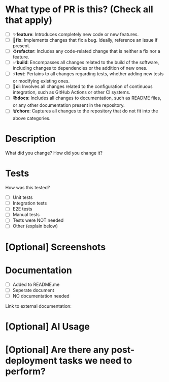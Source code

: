 # What type of PR is this? (Check all that apply)

- [ ] ✨**feature**: Introduces completely new code or new features.
- [ ] 🐛**fix**: Implements changes that fix a bug. Ideally, reference an issue if present.
- [ ] ♻️**refactor**: Includes any code-related change that is neither a fix nor a feature.
- [ ] ✅**build**: Encompasses all changes related to the build of the software, including changes to dependencies or the addition of new ones.
- [ ] ⚡️**test**: Pertains to all changes regarding tests, whether adding new tests or modifying existing ones.
- [ ] 🚰**ci**: Involves all changes related to the configuration of continuous integration, such as GitHub Actions or other CI systems.
- [ ] 📚**docs**: Includes all changes to documentation, such as README files, or any other documentation present in the repository.
- [ ] 🗑️**chore**: Captures all changes to the repository that do not fit into the above categories.

# Description

What did you change? How did you change it?

# Tests

How was this tested?

- [ ] Unit tests
- [ ] Integration tests
- [ ] E2E tests
- [ ] Manual tests
- [ ] Tests were NOT needed
- [ ] Other (explain below)

# [Optional] Screenshots

# Documentation

- [ ] Added to README.me
- [ ] Seperate document
- [ ] NO documentation needed

Link to external documentation:

# [Optional] AI Usage

# [Optional] Are there any post-deployment tasks we need to perform?
